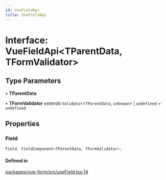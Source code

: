 ```yaml
---
id: VueFieldApi
title: VueFieldApi
---
```


# Interface: VueFieldApi\<TParentData, TFormValidator\>

## Type Parameters

• **TParentData**

• **TFormValidator** *extends* `Validator`\<`TParentData`, `unknown`\> \| `undefined` = `undefined`

## Properties

### Field

```ts
Field: FieldComponent<TParentData, TFormValidator>;
```

#### Defined in

[packages/vue-form/src/useField.tsx:14](https://github.com/TanStack/Formblob/main/packages/vue-form/src/useField.tsx#L14)
